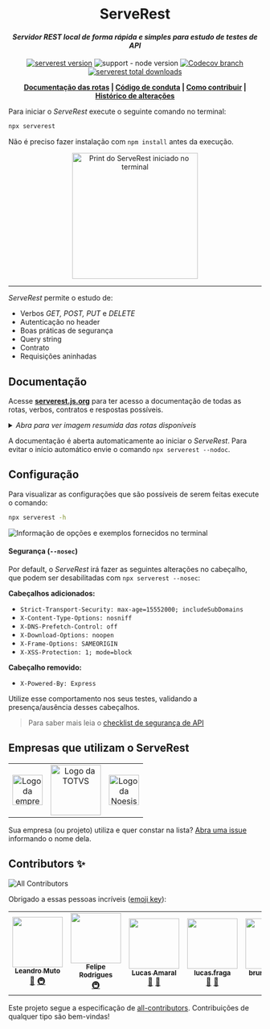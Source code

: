 
<h1 align="center">ServeRest</h1>

<i><h4 align="center">Servidor REST local de forma rápida e simples para estudo de testes de API</h5></i>

<p align="center">
  <a href="https://npmjs.com/package/serverest"><img alt="serverest version" src="https://img.shields.io/npm/v/serverest?style=for-the-badge"></a>
  <img alt="support - node version" src="https://img.shields.io/node/v/serverest?style=for-the-badge">
  <a href="https://codecov.io/gh/PauloGoncalvesBH/ServeRest"><img alt="Codecov branch" src="https://img.shields.io/codecov/c/github/PauloGoncalvesBH/ServeRest/trunk?style=for-the-badge"></a>
  <a href="https://npm-stat.com/charts.html?package=serverest"><img alt="serverest total downloads" src="https://img.shields.io/npm/dt/serverest?style=for-the-badge"></a>
</p>

<p align="center">
 <b>
   <a href="https://serverest.js.org">Documentação das rotas</a> |
   <a href="https://github.com/PauloGoncalvesBH/ServeRest/blob/trunk/.github/CODE_OF_CONDUCT.md">Código de conduta</a> |
   <a href="https://github.com/PauloGoncalvesBH/ServeRest/blob/trunk/.github/CONTRIBUTING.md">Como contribuir</a> |
   <a href="https://github.com/PauloGoncalvesBH/ServeRest/blob/trunk/CHANGELOG.md">Histórico de alterações</a>
 </b>
</p>

Para iniciar o _ServeRest_ execute o seguinte comando no terminal:

```sh
npx serverest
```

Não é preciso fazer instalação com `npm install` antes da execução.

<p align="center">
 <img alt="Print do ServeRest iniciado no terminal" src="https://user-images.githubusercontent.com/29241659/83936435-ff1ac200-a799-11ea-9b54-91fbd6b43cdc.png" height="250">
</p>

---

_ServeRest_ permite o estudo de:
- Verbos *GET, POST, PUT* e *DELETE*
- Autenticação no header
- Boas práticas de segurança
- Query string
- Contrato
- Requisições aninhadas

## Documentação

Acesse **[serverest.js.org](https://serverest.js.org)** para ter acesso a documentação de todas as rotas, verbos, contratos e respostas possíveis.

<details><summary><i>Abra para ver imagem resumida das rotas disponíveis</i></summary>

<img alt="Lista de rotas disponibilizdas pelo ServeRest" src="https://user-images.githubusercontent.com/29241659/83936398-ba8f2680-a799-11ea-8689-dea126b74874.png" height="700">

---

</details>

A documentação é aberta automaticamente ao iniciar o _ServeRest_. Para evitar o início automático envie o comando `npx serverest --nodoc`.

## Configuração

Para visualizar as configurações que são possíveis de serem feitas execute o comando:

```sh
npx serverest -h
```

![Informação de opções e exemplos fornecidos no terminal](https://user-images.githubusercontent.com/29241659/84348644-d45eae00-ab8b-11ea-89a4-d8cda3b32b74.png)

#### Segurança (`--nosec`)

Por default, o _ServeRest_ irá fazer as seguintes alterações no cabeçalho, que podem ser desabilitadas com `npx serverest --nosec`:

**Cabeçalhos adicionados:**
- `Strict-Transport-Security: max-age=15552000; includeSubDomains`
- `X-Content-Type-Options: nosniff`
- `X-DNS-Prefetch-Control: off`
- `X-Download-Options: noopen`
- `X-Frame-Options: SAMEORIGIN`
- `X-XSS-Protection: 1; mode=block`

**Cabeçalho removido:**
- `X-Powered-By: Express`

Utilize esse comportamento nos seus testes, validando a presença/ausência desses cabeçalhos.

> Para saber mais leia o [checklist de segurança de API](https://github.com/shieldfy/API-Security-Checklist#api-security-checklist)

## Empresas que utilizam o ServeRest

<table>
  <tr>
    <td align="center"><a href="https://www.globo.com/"><img alt="Logo da empresa Globo.com" src="https://user-images.githubusercontent.com/29241659/93280011-0725cd00-f79f-11ea-8eab-b20be4430cc9.png" height="60"></a></td>
    <td align="center"><a href="https://www.totvs.com/"><img alt="Logo da TOTVS" src="https://user-images.githubusercontent.com/29241659/93278632-9fba4e00-f79b-11ea-88a0-076745447848.png" height="100"></a></td>
    <td align="center"><a href="https://www.noesis.pt/"><img alt="Logo da Noesis" src="https://user-images.githubusercontent.com/29241659/93278486-30dcf500-f79b-11ea-82da-16fb562df247.png" height="60"></a></td>
  </tr>
</table>

Sua empresa (ou projeto) utiliza e quer constar na lista? [Abra uma issue](https://github.com/PauloGoncalvesBH/ServeRest/issues/new?assignees=&labels=enhancement%2C+new+issue&template=solicita--o-de-feature.md&title=) informando o nome dela.

## Contributors ✨

<!-- ALL-CONTRIBUTORS-BADGE:START - Do not remove or modify this section -->
![All Contributors](https://img.shields.io/badge/all_contributors-7-orange.svg?style=for-the-badge)
<!-- ALL-CONTRIBUTORS-BADGE:END -->

Obrigado a essas pessoas incríveis ([emoji key](https://allcontributors.org/docs/en/emoji-key)):

<!-- ALL-CONTRIBUTORS-LIST:START - Do not remove or modify this section -->
<!-- prettier-ignore-start -->
<!-- markdownlint-disable -->
<table>
  <tr>
    <td align="center"><a href="https://github.com/leandromuto"><img src="https://avatars0.githubusercontent.com/u/1757827?v=4" width="100px;" alt=""/><br /><sub><b>Leandro Muto</b></sub></a><br /><a href="https://github.com/PauloGoncalvesBH/ServeRest/commits?author=leandromuto" title="Documentation">📖</a> <a href="#infra-leandromuto" title="Infrastructure (Hosting, Build-Tools, etc)">🚇</a></td>
    <td align="center"><a href="https://github.com/fejsrodrigues"><img src="https://avatars3.githubusercontent.com/u/8000936?v=4" width="100px;" alt=""/><br /><sub><b>Felipe Rodrigues</b></sub></a><br /><a href="#infra-fejsrodrigues" title="Infrastructure (Hosting, Build-Tools, etc)">🚇</a></td>
    <td align="center"><a href="https://github.com/doamaral"><img src="https://avatars0.githubusercontent.com/u/7451330?v=4" width="100px;" alt=""/><br /><sub><b>Lucas Amaral</b></sub></a><br /><a href="#talk-doamaral" title="Talks">📢</a> <a href="https://github.com/PauloGoncalvesBH/ServeRest/issues?q=author%3Adoamaral" title="Bug reports">🐛</a></td>
    <td align="center"><a href="https://www.linkedin.com/in/ulucasfraga/"><img src="https://avatars2.githubusercontent.com/u/23031781?v=4" width="100px;" alt=""/><br /><sub><b>lucas.fraga</b></sub></a><br /><a href="#ideas-uLucasFraga" title="Ideas, Planning, & Feedback">🤔</a> <a href="https://github.com/PauloGoncalvesBH/ServeRest/issues?q=author%3AuLucasFraga" title="Bug reports">🐛</a></td>
    <td align="center"><a href="https://www.linkedin.com/in/bruno-batista-87734464/?locale=en_US"><img src="https://avatars3.githubusercontent.com/u/8673550?v=4" width="100px;" alt=""/><br /><sub><b>bruno batista</b></sub></a><br /><a href="#ideas-brunobatista25" title="Ideas, Planning, & Feedback">🤔</a></td>
    <td align="center"><a href="https://github.com/eliasreis54"><img src="https://avatars1.githubusercontent.com/u/29265526?v=4" width="100px;" alt=""/><br /><sub><b>Elias Reis</b></sub></a><br /><a href="#maintenance-eliasreis54" title="Maintenance">🚧</a></td>
    <td align="center"><a href="https://github.com/gabriel-pinheiro"><img src="https://avatars2.githubusercontent.com/u/56726395?v=4" width="100px;" alt=""/><br /><sub><b>gabriel-pinheiro</b></sub></a><br /><a href="https://github.com/PauloGoncalvesBH/ServeRest/commits?author=gabriel-pinheiro" title="Code">💻</a> <a href="#ideas-gabriel-pinheiro" title="Ideas, Planning, & Feedback">🤔</a></td>
  </tr>
</table>

<!-- markdownlint-enable -->
<!-- prettier-ignore-end -->
<!-- ALL-CONTRIBUTORS-LIST:END -->

Este projeto segue a especificação de [all-contributors](https://github.com/all-contributors/all-contributors). Contribuições de qualquer tipo são bem-vindas!
